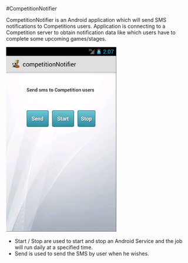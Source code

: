 #CompetitionNotifier

CompetitionNotifier is an Android application which will send SMS notifications to Competitions users. Application is connecting to a Competition server to obtain notification data like which users have to complete some upcoming games/stages.

![](/doc/screenshots/compnot.png)

* Start / Stop are used to start and stop an Android Service and the job will run daily at a specified time.
* Send is used to send the SMS by user when he wishes.

